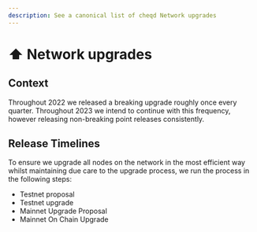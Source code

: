 ```yaml
---
description: See a canonical list of cheqd Network upgrades
---
```


# ⬆ Network upgrades

## Context

Throughout 2022 we released a breaking upgrade roughly once every quarter. Throughout 2023 we intend to continue with this frequency, however releasing non-breaking point releases consistently.

## Release Timelines

To ensure we upgrade all nodes on the network in the most efficient way whilst maintaining due care to the upgrade process, we run the process in the following steps:

* Testnet proposal
* Testnet upgrade
* Mainnet Upgrade Proposal
* Mainnet On Chain Upgrade
